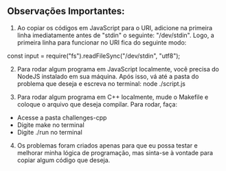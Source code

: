 ## Observações Importantes:

1) Ao copiar os códigos em JavaScript para o URI, adicione na primeira linha imediatamente antes de "stdin" o seguinte: "/dev/stdin". Logo, a primeira linha para funcionar no URI fica do seguinte modo:

const input = require("fs").readFileSync("/dev/stdin", "utf8");

2) Para rodar algum programa em JavaScript localmente, você precisa do NodeJS instalado em sua máquina. Após isso, vá até a pasta do problema que deseja e escreva no terminal:
node ./script.js

3) Para rodar algum programa em C++ localmente, mude o Makefile e coloque o arquivo que deseja compilar. Para rodar, faça:
- Acesse a pasta challenges-cpp
- Digite make no terminal
- Digite ./run no terminal

4) Os problemas foram criados apenas para que eu possa testar e melhorar minha lógica de programação, mas sinta-se à vontade para copiar algum código que deseja.


